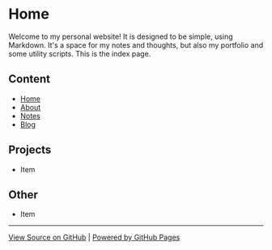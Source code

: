 # Home

Welcome to my personal website! It is designed to be simple, using Markdown. It's a space for my notes and thoughts, but also my portfolio and some utility scripts. This is the index page.

## Content
- [Home]()
- [About](about.md)
- [Notes](notes/)
- [Blog](blog/)

## Projects
- Item

## Other
- Item

---

[View Source on GitHub](https://github.com/backdaniel/website) | [Powered by GitHub Pages](https://pages.github.com/)
